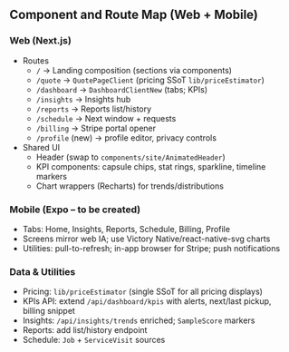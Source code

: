 ## Component and Route Map (Web + Mobile)

### Web (Next.js)
- Routes
  - `/` → Landing composition (sections via components)
  - `/quote` → `QuotePageClient` (pricing SSoT `lib/priceEstimator`)
  - `/dashboard` → `DashboardClientNew` (tabs; KPIs)
  - `/insights` → Insights hub
  - `/reports` → Reports list/history
  - `/schedule` → Next window + requests
  - `/billing` → Stripe portal opener
  - `/profile` (new) → profile editor, privacy controls
- Shared UI
  - Header (swap to `components/site/AnimatedHeader`)
  - KPI components: capsule chips, stat rings, sparkline, timeline markers
  - Chart wrappers (Recharts) for trends/distributions

### Mobile (Expo – to be created)
- Tabs: Home, Insights, Reports, Schedule, Billing, Profile
- Screens mirror web IA; use Victory Native/react-native-svg charts
- Utilities: pull-to-refresh; in-app browser for Stripe; push notifications

### Data & Utilities
- Pricing: `lib/priceEstimator` (single SSoT for all pricing displays)
- KPIs API: extend `/api/dashboard/kpis` with alerts, next/last pickup, billing snippet
- Insights: `/api/insights/trends` enriched; `SampleScore` markers
- Reports: add list/history endpoint
- Schedule: `Job` + `ServiceVisit` sources

